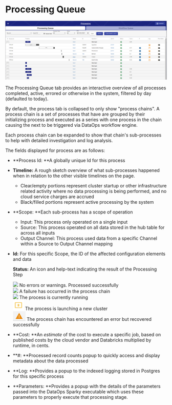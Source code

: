# Processing Queue

![Sample Processing Queue](<../../.gitbook/assets/image (350).png>)

The Processing Queue tab provides an interactive overview of all processes completed, active, errored or otherwise in the system, filtered by day (defaulted to today).

By default, the process tab is collapsed to only show "process chains". A process chain is a set of processes that have are grouped by their initializing process and executed as a series with one process in the chain causing the next to be triggered via DataOps workflow engine.

Each process chain can be expanded to show that chain's sub-processes to help with detailed investigation and log analysis.

The fields displayed for process are as follows:

* **Process Id: **A globally unique Id for this process
* **Timeline:** A rough sketch overview of what sub-processes happened when in relation to the other visible timelines on the page.
  * Clear/empty portions represent cluster startup or other infrastructure related activity where no data processing is being performed, and no cloud service charges are accrued
  * Black/filled portions represent active processing by the system
* **Scope: **Each sub-process has a scope of operation
  * Input: This process only operated on a single input
  * Source: This process operated on all data stored in the hub table for across all inputs
  * Output Channel: This process used data from a specific Channel within a Source to Output Channel mapping&#x20;
*   **Id:** For this specific Scope, the ID of the affected configuration elements and data

    **Status:**  An icon and help-text indicating the result of the Processing Step

    ![](../../.gitbook/assets/completed.png)   No errors or warnings. Processed successfully\
    ![](../../.gitbook/assets/failed.png)   A failure has occurred in the process chain\
    ![](../../.gitbook/assets/inprogress.png)   The process is currently running\
    ![](<../../.gitbook/assets/image (291).png>)  The process is launching a new cluster\
    ![](<../../.gitbook/assets/image (351).png>) The process chain has encountered an error but recovered successfully
* **Cost: **An _estimate_ of the cost to execute a specific job, based on published costs by the cloud vendor and Databricks multiplied by runtime, in cents.
* **#: **Processed record counts popup to quickly access and display metadata about the data processed
* **Log: **Provides a popup to the indexed logging stored in Postgres for this specific process
* **Parameters: **Provides a popup with the details of the parameters passed into the DataOps Sparky executable which uses these parameters to properly execute that processing stage.
